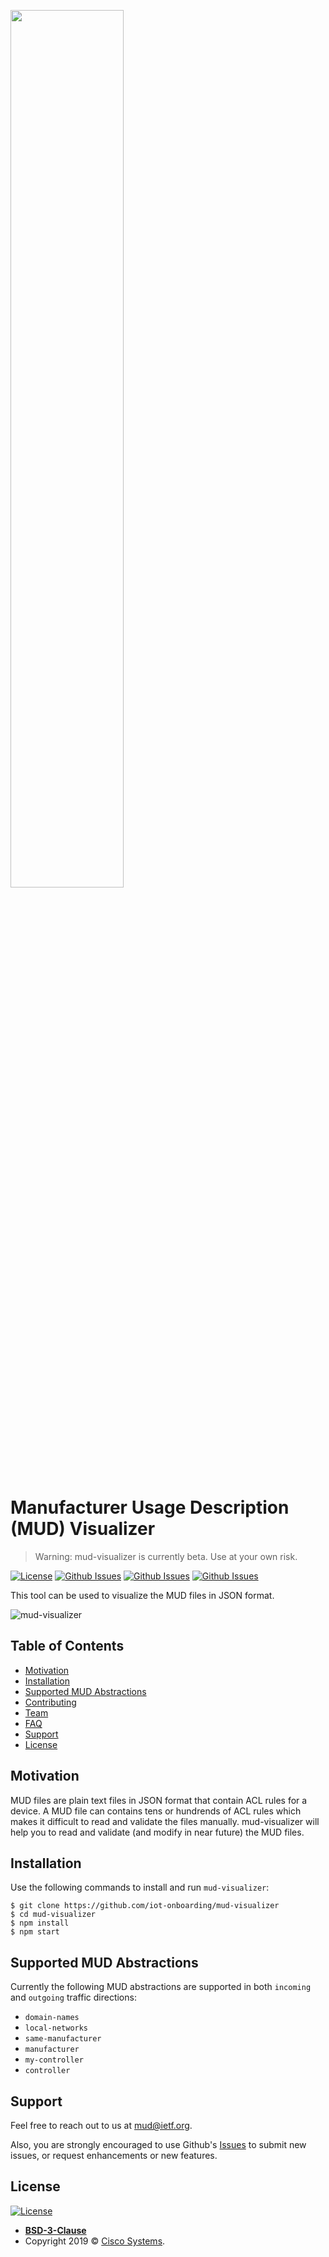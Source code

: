 <a href="https://github.com/iot-onboarding/mud-visualizer/blob/master/README.md"><img src="https://github.com/iot-onboarding/mud-visualizer/blob/master/img/other_icons/github_logo.png?sanitize=true" width="60%"></a>

# Manufacturer Usage Description (MUD) Visualizer
> Warning: mud-visualizer is currently beta. Use at your own risk.

[![License](https://img.shields.io/badge/License-BSD%203--Clause-blue.svg)](https://opensource.org/licenses/BSD-3-Clause) 
[![Github Issues](http://img.shields.io/github/issues/iot-onboarding/mud-visualizer/bug.svg)](https://github.com/iot-onboarding/mud-visualizer/issues)
[![Github Issues](http://img.shields.io/github/issues/iot-onboarding/mud-visualizer/enhancement.svg)](https://github.com/iot-onboarding/mud-visualizer/issues)
[![Github Issues](http://img.shields.io/github/issues-pr/iot-onboarding/mud-visualizer.svg)](https://github.com/iot-onboarding/mud-visualizer/pulls)


This tool can be used to visualize the MUD files in JSON format.

![mud-visualizer](img/recordit/recordit.gif)

## Table of Contents 

- [Motivation](#Motivation)
- [Installation](#installation)
- [Supported MUD Abstractions](#features)
- [Contributing](#contributing)
- [Team](#team)
- [FAQ](#faq)
- [Support](#support)
- [License](#license)

## Motivation

MUD files are plain text files in JSON format that contain ACL rules for a device. A MUD file can contains tens or hundrends of ACL rules which makes it difficult to read and validate the files manually. mud-visualizer will help you to read and validate (and modify in near future) the MUD files.  

## Installation

Use the following commands to install and run `mud-visualizer`: 

```shell
$ git clone https://github.com/iot-onboarding/mud-visualizer
$ cd mud-visualizer
$ npm install
$ npm start
```

## Supported MUD Abstractions

Currently the following MUD abstractions are supported in both `incoming` and `outgoing` traffic directions: 

- `domain-names`
- `local-networks`
- `same-manufacturer`
- `manufacturer`
- `my-controller`
- `controller`

## Support

Feel free to reach out to us at <mud@ietf.org>.

Also, you are strongly encouraged to use Github's <a href="https://github.com/iot-onboarding/mud-visualizer/issues" target="_blank">Issues</a> to submit new issues, or request enhancements or new features.

## License

[![License](https://img.shields.io/badge/License-BSD%203--Clause-blue.svg)](https://opensource.org/licenses/BSD-3-Clause) 

- **[BSD-3-Clause](https://opensource.org/licenses/BSD-3-Clause)**
- Copyright 2019 © <a href="https://www.cisco.com/" target="_blank">Cisco Systems</a>.
